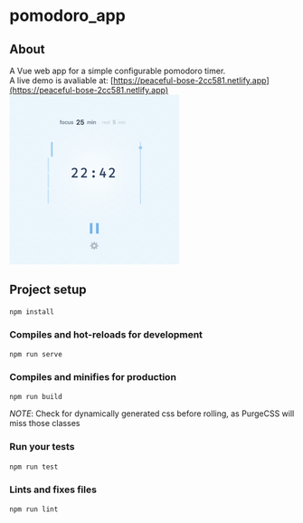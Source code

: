 # pomodoro_app

## About
A Vue web app for a simple configurable pomodoro timer.  
A live demo is avaliable at: [https://peaceful-bose-2cc581.netlify.app](https://peaceful-bose-2cc581.netlify.app)  
<img src="/img/app_screenshot.png" alt="Screenshot" width="300px"></img>

## Project setup
```
npm install
```

### Compiles and hot-reloads for development
```
npm run serve
```

### Compiles and minifies for production
```
npm run build
```  
*NOTE*: Check for dynamically generated css before rolling, as PurgeCSS will miss those classes

### Run your tests
```
npm run test
```

### Lints and fixes files
```
npm run lint
```
